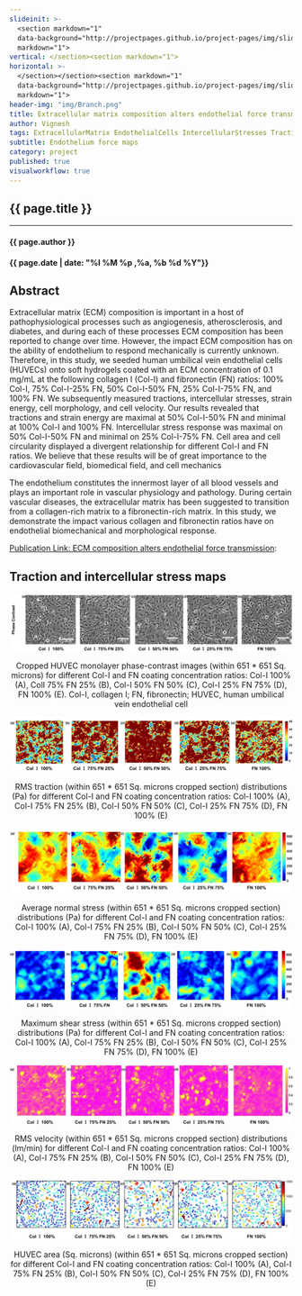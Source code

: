 ```yaml
---
slideinit: >-
  <section markdown="1"
  data-background="http://projectpages.github.io/project-pages/img/slidebackground.png"><section
  markdown="1">
vertical: </section><section markdown="1">
horizontal: >-
  </section></section><section markdown="1"
  data-background="http://projectpages.github.io/project-pages/img/slidebackground.png"><section
  markdown="1">
header-img: "img/Branch.png"
title: Extracellular matrix composition alters endothelial force transmission
author: Vignesh
tags: ExtracellularMatrix EndothelialCells IntercellularStresses TractionForce Fibronectin Collagen-1
subtitle: Endothelium force maps
category: project
published: true
visualworkflow: true
---
```

<!-- Start Writing Below in Markdown -->

<section markdown="1" data-background="http://projectpages.github.io/project-pages/img/slidebackground.png"><section markdown="1">

## {{ page.title }}

<hr>

#### {{ page.author }}

#### {{ page.date | date: "%I %M %p ,%a, %b %d %Y"}}


## Abstract

Extracellular matrix (ECM) composition is important in a host of pathophysiological processes such as angiogenesis, atherosclerosis, and diabetes, and during each of these processes ECM composition has been reported to change over time. However, the impact ECM composition has on the ability of endothelium to respond mechanically is currently unknown. Therefore, in this study, we seeded human umbilical vein endothelial cells (HUVECs) onto soft hydrogels coated with an ECM concentration of 0.1 mg/mL at the following collagen I (Col-I) and fibronectin (FN) ratios: 100% Col-I, 75% Col-I-25% FN, 50% Col-I-50% FN, 25% Col-I-75% FN, and 100% FN. We subsequently measured tractions, intercellular stresses, strain energy, cell morphology, and cell velocity. Our results revealed that tractions and strain energy are maximal at 50% Col-I-50% FN and minimal at 100% Col-I and 100% FN. Intercellular stress response was maximal on 50% Col-I-50% FN and minimal on 25% Col-I-75% FN. Cell area and cell circularity displayed a divergent relationship for different Col-I and FN ratios. We believe that these results will be of great importance to the cardiovascular field, biomedical field, and cell mechanics

The endothelium constitutes the innermost layer of all blood vessels and plays an important role in vascular physiology and pathology. During certain vascular diseases, the extracellular matrix has been suggested to transition from a collagen-rich matrix to a fibronectin-rich matrix. In this study, we demonstrate the impact various collagen and fibronectin ratios have on endothelial biomechanical and morphological response.
 
<a href="https://doi.org/10.1152/ajpcell.00106.2023">Publication Link: ECM composition alters endothelial force transmission</a>:
 
## Traction and intercellular stress maps


![Frame](/img/ECM_Paper/Phase_Contrast.jpg)
<p align="center">Cropped HUVEC monolayer phase-contrast images (within 651 * 651 Sq. microns) for different Col-I and FN coating concentration ratios: Col-I 100% (A), ColI 75% FN 25% (B), Col-I 50% FN 50% (C), Col-I 25% FN 75% (D), FN 100% (E). Col-I, collagen I; FN, fibronectin; HUVEC, human umbilical vein endothelial cell</p>

![Frame](/img/ECM_Paper/RMS_Traction.jpg)
<p align="center">RMS traction (within 651 * 651 Sq. microns cropped section) distributions (Pa) for different Col-I and FN coating concentration ratios: Col-I 100% (A), Col-I 75% FN 25% (B), Col-I 50% FN 50% (C), Col-I 25% FN 75% (D), FN 100% (E)</p>

![Frame](/img/ECM_Paper/Avg_Normal.JPG)
<p align="center">Average normal stress (within 651 * 651 Sq. microns cropped section) distributions (Pa) for different Col-I and FN coating concentration ratios: Col-I 100% (A), Col-I 75% FN 25% (B), Col-I 50% FN 50% (C), Col-I 25% FN 75% (D), FN 100% (E)</p>

![Frame](/img/ECM_Paper/Max_Shear.JPG)
<p align="center">Maximum shear stress (within 651 * 651 Sq. microns cropped section) distributions (Pa) for different Col-I and FN coating concentration ratios: Col-I 100% (A), Col-I 75% FN 25% (B), Col-I 50% FN 50% (C), Col-I 25% FN 75% (D), FN 100% (E)</p>

![Frame](/img/ECM_Paper/RMS_Velocity.jpg)
<p align="center">RMS velocity (within 651 * 651 Sq. microns cropped section) distributions (lm/min) for different Col-I and FN coating concentration ratios: Col-I 100% (A), Col-I 75% FN 25% (B), Col-I 50% FN 50% (C), Col-I 25% FN 75% (D), FN 100% (E)</p>

![Frame](/img/ECM_Paper/Cell_Area.jpg)
<p align="center">HUVEC area (Sq. microns) (within 651 * 651 Sq. microns cropped section) for different Col-I and FN coating concentration ratios: Col-I 100% (A), Col-I 75% FN 25% (B), Col-I 50% FN 50% (C), Col-I 25% FN 75% (D), FN 100% (E)</p>
